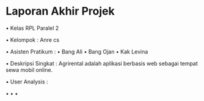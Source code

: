 # Laporan Akhir Projek

• Kelas RPL Paralel 2

• Kelompok : Anre cs

• Asisten Pratikum :
    • Bang Ali
    • Bang Ojan
    • Kak Levina
    
• Deskripsi Singkat :
    Agrirental adalah aplikasi berbasis web sebagai tempat sewa mobil online.
    
• User Analysis :
    
•
•
•

